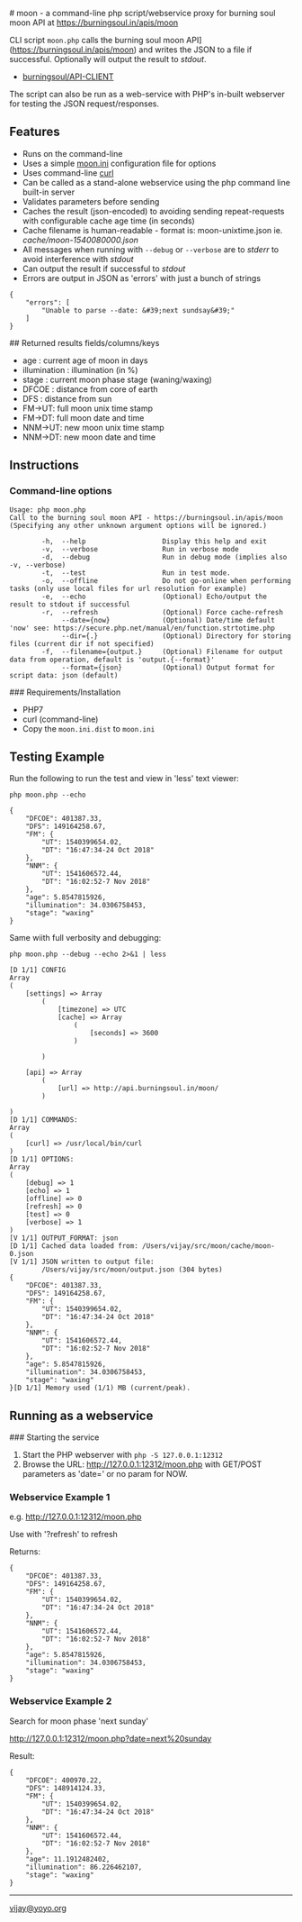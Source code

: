 # moon - a command-line php script/webservice proxy for burning soul moon API at https://burningsoul.in/apis/moon

CLI script `moon.php` calls the burning soul moon API](https://burningsoul.in/apis/moon) and writes the JSON to a file if successful. Optionally will output the result to *stdout*.

- [burningsoul/API-CLIENT](https://github.com/burningsoul/API-CLIENT/wiki/MOON)

The script can also be run as a web-service with PHP's in-built webserver for testing the JSON request/responses.

## Features

- Runs on the command-line
- Uses a simple [moon.ini](moon.ini.dist) configuration file for options
- Uses command-line [curl](https://curl.haxx.se)
- Can be called as a stand-alone webservice using the php command line built-in server
- Validates parameters before sending
- Caches the result (json-encoded) to avoiding sending repeat-requests with configurable cache age time (in seconds)
- Cache filename is human-readable - format is: moon-unixtime.json ie. *cache/moon-1540080000.json*
- All messages when running with `--debug` or `--verbose` are to *stderr* to avoid interference with *stdout*
- Can output the result if successful to *stdout*
- Errors are output in JSON as 'errors' with just a bunch of strings

```
{
    "errors": [
        "Unable to parse --date: &#39;next sundsay&#39;"
    ]
}
```

## Returned results fields/columns/keys

- age : current age of moon in days
- illumination : illumination (in %)
- stage : current moon phase stage (waning/waxing)
- DFCOE : distance from core of earth
- DFS : distance from sun
- FM->UT: full moon unix time stamp
- FM->DT: full moon date and time
- NNM->UT: new moon unix time stamp
- NNM->DT: new moon date and time

## Instructions

### Command-line options

```
Usage: php moon.php
Call to the burning soul moon API - https://burningsoul.in/apis/moon
(Specifying any other unknown argument options will be ignored.)

        -h,  --help                   Display this help and exit
        -v,  --verbose                Run in verbose mode
        -d,  --debug                  Run in debug mode (implies also -v, --verbose)
        -t,  --test                   Run in test mode.
        -o,  --offline                Do not go-online when performing tasks (only use local files for url resolution for example)
        -e,  --echo                   (Optional) Echo/output the result to stdout if successful
        -r,  --refresh                (Optional) Force cache-refresh
             --date={now}             (Optional) Date/time default 'now' see: https://secure.php.net/manual/en/function.strtotime.php
             --dir={.}                (Optional) Directory for storing files (current dir if not specified)
        -f,  --filename={output.}     (Optional) Filename for output data from operation, default is 'output.{--format}'
             --format={json}          (Optional) Output format for script data: json (default)
```

### Requirements/Installation

- PHP7
- curl (command-line)
- Copy the `moon.ini.dist` to `moon.ini`

## Testing Example

Run the following to run the test and view in 'less' text viewer:

`php moon.php --echo`

```
{
    "DFCOE": 401387.33,
    "DFS": 149164258.67,
    "FM": {
        "UT": 1540399654.02,
        "DT": "16:47:34-24 Oct 2018"
    },
    "NNM": {
        "UT": 1541606572.44,
        "DT": "16:02:52-7 Nov 2018"
    },
    "age": 5.8547815926,
    "illumination": 34.0306758453,
    "stage": "waxing"
}
```

Same wiith full verbosity and debugging:

`php moon.php --debug --echo 2>&1 | less`

```
[D 1/1] CONFIG
Array
(
    [settings] => Array
        (
            [timezone] => UTC
            [cache] => Array
                (
                    [seconds] => 3600
                )

        )

    [api] => Array
        (
            [url] => http://api.burningsoul.in/moon/
        )

)
[D 1/1] COMMANDS:
Array
(
    [curl] => /usr/local/bin/curl
)
[D 1/1] OPTIONS:
Array
(
    [debug] => 1
    [echo] => 1
    [offline] => 0
    [refresh] => 0
    [test] => 0
    [verbose] => 1
)
[V 1/1] OUTPUT_FORMAT: json
[D 1/1] Cached data loaded from: /Users/vijay/src/moon/cache/moon-0.json
[V 1/1] JSON written to output file:
        /Users/vijay/src/moon/output.json (304 bytes)
{
    "DFCOE": 401387.33,
    "DFS": 149164258.67,
    "FM": {
        "UT": 1540399654.02,
        "DT": "16:47:34-24 Oct 2018"
    },
    "NNM": {
        "UT": 1541606572.44,
        "DT": "16:02:52-7 Nov 2018"
    },
    "age": 5.8547815926,
    "illumination": 34.0306758453,
    "stage": "waxing"
}[D 1/1] Memory used (1/1) MB (current/peak).
```

## Running as a webservice

### Starting the service

1. Start the PHP webserver with `php -S 127.0.0.1:12312`
2. Browse the URL: http://127.0.0.1:12312/moon.php with GET/POST parameters as 'date=<UNIX TIMESTAMP>' or no param for NOW.

### Webservice Example 1

e.g. http://127.0.0.1:12312/moon.php

Use with '?refresh' to refresh

Returns:

```
{
    "DFCOE": 401387.33,
    "DFS": 149164258.67,
    "FM": {
        "UT": 1540399654.02,
        "DT": "16:47:34-24 Oct 2018"
    },
    "NNM": {
        "UT": 1541606572.44,
        "DT": "16:02:52-7 Nov 2018"
    },
    "age": 5.8547815926,
    "illumination": 34.0306758453,
    "stage": "waxing"
}
```

### Webservice Example 2

Search for moon phase 'next sunday'

http://127.0.0.1:12312/moon.php?date=next%20sunday

Result:

```
{
    "DFCOE": 400970.22,
    "DFS": 148914124.33,
    "FM": {
        "UT": 1540399654.02,
        "DT": "16:47:34-24 Oct 2018"
    },
    "NNM": {
        "UT": 1541606572.44,
        "DT": "16:02:52-7 Nov 2018"
    },
    "age": 11.1912482402,
    "illumination": 86.226462107,
    "stage": "waxing"
}
```

----
vijay@yoyo.org
